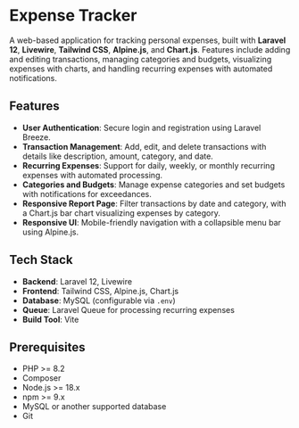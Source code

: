 # Expense Tracker

A web-based application for tracking personal expenses, built with **Laravel 12**, **Livewire**, **Tailwind CSS**, **Alpine.js**, and **Chart.js**. Features include adding and editing transactions, managing categories and budgets, visualizing expenses with charts, and handling recurring expenses with automated notifications.

## Features
- **User Authentication**: Secure login and registration using Laravel Breeze.
- **Transaction Management**: Add, edit, and delete transactions with details like description, amount, category, and date.
- **Recurring Expenses**: Support for daily, weekly, or monthly recurring expenses with automated processing.
- **Categories and Budgets**: Manage expense categories and set budgets with notifications for exceedances.
- **Responsive Report Page**: Filter transactions by date and category, with a Chart.js bar chart visualizing expenses by category.
- **Responsive UI**: Mobile-friendly navigation with a collapsible menu bar using Alpine.js.

## Tech Stack
- **Backend**: Laravel 12, Livewire
- **Frontend**: Tailwind CSS, Alpine.js, Chart.js
- **Database**: MySQL (configurable via `.env`)
- **Queue**: Laravel Queue for processing recurring expenses
- **Build Tool**: Vite

## Prerequisites
- PHP >= 8.2
- Composer
- Node.js >= 18.x
- npm >= 9.x
- MySQL or another supported database
- Git
